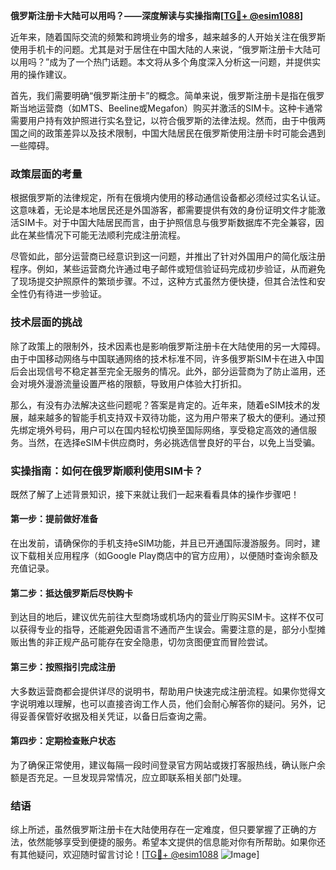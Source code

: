 **俄罗斯注册卡大陆可以用吗？——深度解读与实操指南[[TG💪+ @esim1088](https://t.me/s/esim1088)]**

近年来，随着国际交流的频繁和跨境业务的增多，越来越多的人开始关注在俄罗斯使用手机卡的问题。尤其是对于居住在中国大陆的人来说，“俄罗斯注册卡大陆可以用吗？”成为了一个热门话题。本文将从多个角度深入分析这一问题，并提供实用的操作建议。

首先，我们需要明确“俄罗斯注册卡”的概念。简单来说，俄罗斯注册卡是指在俄罗斯当地运营商（如MTS、Beeline或Megafon）购买并激活的SIM卡。这种卡通常需要用户持有效护照进行实名登记，以符合俄罗斯的法律法规。然而，由于中俄两国之间的政策差异以及技术限制，中国大陆居民在俄罗斯使用注册卡时可能会遇到一些障碍。

### 政策层面的考量

根据俄罗斯的法律规定，所有在俄境内使用的移动通信设备都必须经过实名认证。这意味着，无论是本地居民还是外国游客，都需要提供有效的身份证明文件才能激活SIM卡。对于中国大陆居民而言，由于护照信息与俄罗斯数据库不完全兼容，因此在某些情况下可能无法顺利完成注册流程。

尽管如此，部分运营商已经意识到这一问题，并推出了针对外国用户的简化版注册程序。例如，某些运营商允许通过电子邮件或短信验证码完成初步验证，从而避免了现场提交护照原件的繁琐步骤。不过，这种方式虽然方便快捷，但其合法性和安全性仍有待进一步验证。

### 技术层面的挑战

除了政策上的限制外，技术因素也是影响俄罗斯注册卡在大陆使用的另一大障碍。由于中国移动网络与中国联通网络的技术标准不同，许多俄罗斯SIM卡在进入中国后会出现信号不稳定甚至完全无服务的情况。此外，部分运营商为了防止滥用，还会对境外漫游流量设置严格的限额，导致用户体验大打折扣。

那么，有没有办法解决这些问题呢？答案是肯定的。近年来，随着eSIM技术的发展，越来越多的智能手机支持双卡双待功能，这为用户带来了极大的便利。通过预先绑定境外号码，用户可以在国内轻松切换至国际网络，享受稳定高效的通信服务。当然，在选择eSIM卡供应商时，务必挑选信誉良好的平台，以免上当受骗。

### 实操指南：如何在俄罗斯顺利使用SIM卡？

既然了解了上述背景知识，接下来就让我们一起来看看具体的操作步骤吧！

#### 第一步：提前做好准备

在出发前，请确保你的手机支持eSIM功能，并且已开通国际漫游服务。同时，建议下载相关应用程序（如Google Play商店中的官方应用），以便随时查询余额及充值记录。

#### 第二步：抵达俄罗斯后尽快购卡

到达目的地后，建议优先前往大型商场或机场内的营业厅购买SIM卡。这样不仅可以获得专业的指导，还能避免因语言不通而产生误会。需要注意的是，部分小型摊贩出售的非正规产品可能存在安全隐患，切勿贪图便宜而冒险尝试。

#### 第三步：按照指引完成注册

大多数运营商都会提供详尽的说明书，帮助用户快速完成注册流程。如果你觉得文字说明难以理解，也可以直接咨询工作人员，他们会耐心解答你的疑问。另外，记得妥善保管好收据及相关凭证，以备日后查询之需。

#### 第四步：定期检查账户状态

为了确保正常使用，建议每隔一段时间登录官方网站或拨打客服热线，确认账户余额是否充足。一旦发现异常情况，应立即联系相关部门处理。

### 结语

综上所述，虽然俄罗斯注册卡在大陆使用存在一定难度，但只要掌握了正确的方法，依然能够享受到便捷的服务。希望本文提供的信息能对你有所帮助。如果你还有其他疑问，欢迎随时留言讨论！[[TG💪+ @esim1088](https://t.me/s/esim1088) ![Image](https://i.postimg.cc/4NQfJmqS/Snipaste-2025-05-13-00-14-12.png)]